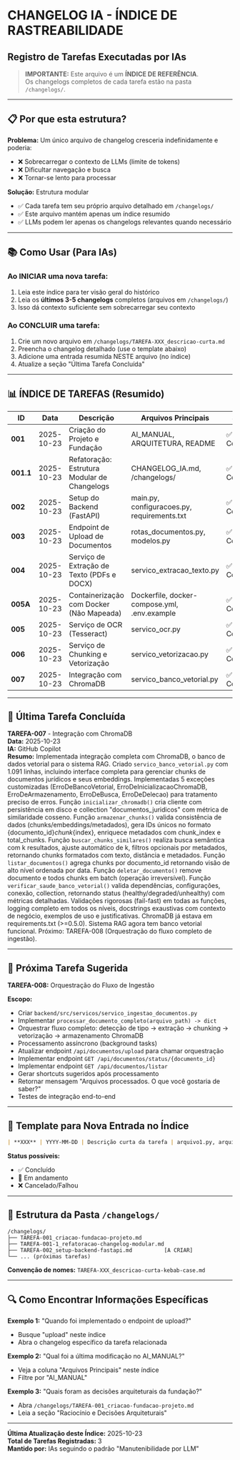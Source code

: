 # CHANGELOG IA - ÍNDICE DE RASTREABILIDADE
## Registro de Tarefas Executadas por IAs

> **IMPORTANTE:** Este arquivo é um **ÍNDICE DE REFERÊNCIA**.  
> Os changelogs completos de cada tarefa estão na pasta `/changelogs/`.

---

## 📋 Por que esta estrutura?

**Problema:** Um único arquivo de changelog cresceria indefinidamente e poderia:
- ❌ Sobrecarregar o contexto de LLMs (limite de tokens)
- ❌ Dificultar navegação e busca
- ❌ Tornar-se lento para processar

**Solução:** Estrutura modular
- ✅ Cada tarefa tem seu próprio arquivo detalhado em `/changelogs/`
- ✅ Este arquivo mantém apenas um índice resumido
- ✅ LLMs podem ler apenas os changelogs relevantes quando necessário

---

## 📚 Como Usar (Para IAs)

### Ao INICIAR uma nova tarefa:
1. Leia este índice para ter visão geral do histórico
2. Leia os **últimos 3-5 changelogs** completos (arquivos em `/changelogs/`)
3. Isso dá contexto suficiente sem sobrecarregar seu contexto

### Ao CONCLUIR uma tarefa:
1. Crie um novo arquivo em `/changelogs/TAREFA-XXX_descricao-curta.md`
2. Preencha o changelog detalhado (use o template abaixo)
3. Adicione uma entrada resumida NESTE arquivo (no índice)
4. Atualize a seção "Última Tarefa Concluída"

---

## 📊 ÍNDICE DE TAREFAS (Resumido)

| ID | Data | Descrição | Arquivos Principais | Status | Changelog |
|----|------|-----------|---------------------|--------|-----------|
| **001** | 2025-10-23 | Criação do Projeto e Fundação | AI_MANUAL, ARQUITETURA, README | ✅ Concluído | [📄 Ver detalhes](changelogs/TAREFA-001_criacao-fundacao-projeto.md) |
| **001.1** | 2025-10-23 | Refatoração: Estrutura Modular de Changelogs | CHANGELOG_IA.md, /changelogs/ | ✅ Concluído | [📄 Ver detalhes](changelogs/TAREFA-001-1_refatoracao-changelog-modular.md) |
| **002** | 2025-10-23 | Setup do Backend (FastAPI) | main.py, configuracoes.py, requirements.txt | ✅ Concluído | [📄 Ver detalhes](changelogs/TAREFA-002_setup-backend-fastapi.md) |
| **003** | 2025-10-23 | Endpoint de Upload de Documentos | rotas_documentos.py, modelos.py | ✅ Concluído | [📄 Ver detalhes](changelogs/TAREFA-003_endpoint-upload-documentos.md) |
| **004** | 2025-10-23 | Serviço de Extração de Texto (PDFs e DOCX) | servico_extracao_texto.py | ✅ Concluído | [📄 Ver detalhes](changelogs/TAREFA-004_servico-extracao-texto.md) |
| **005A** | 2025-10-23 | Containerização com Docker (Não Mapeada) | Dockerfile, docker-compose.yml, .env.example | ✅ Concluído | [📄 Ver detalhes](changelogs/TAREFA-005A_containerizacao-docker.md) |
| **005** | 2025-10-23 | Serviço de OCR (Tesseract) | servico_ocr.py | ✅ Concluído | [📄 Ver detalhes](changelogs/TAREFA-005_servico-ocr-tesseract.md) |
| **006** | 2025-10-23 | Serviço de Chunking e Vetorização | servico_vetorizacao.py | ✅ Concluído | [📄 Ver detalhes](changelogs/TAREFA-006_servico-chunking-vetorizacao.md) |
| **007** | 2025-10-23 | Integração com ChromaDB | servico_banco_vetorial.py | ✅ Concluído | [📄 Ver detalhes](changelogs/TAREFA-007_integracao-chromadb.md) |

---

## 🎯 Última Tarefa Concluída

**TAREFA-007** - Integração com ChromaDB  
**Data:** 2025-10-23  
**IA:** GitHub Copilot  
**Resumo:** Implementada integração completa com ChromaDB, o banco de dados vetorial para o sistema RAG. Criado `servico_banco_vetorial.py` com 1.091 linhas, incluindo interface completa para gerenciar chunks de documentos jurídicos e seus embeddings. Implementadas 5 exceções customizadas (ErroDeBancoVetorial, ErroDeInicializacaoChromaDB, ErroDeArmazenamento, ErroDeBusca, ErroDeDelecao) para tratamento preciso de erros. Função `inicializar_chromadb()` cria cliente com persistência em disco e collection "documentos_juridicos" com métrica de similaridade cosseno. Função `armazenar_chunks()` valida consistência de dados (chunks/embeddings/metadados), gera IDs únicos no formato {documento_id}_chunk_{index}, enriquece metadados com chunk_index e total_chunks. Função `buscar_chunks_similares()` realiza busca semântica com k resultados, ajuste automático de k, filtros opcionais por metadados, retornando chunks formatados com texto, distância e metadados. Função `listar_documentos()` agrega chunks por documento_id retornando visão de alto nível ordenada por data. Função `deletar_documento()` remove documento e todos chunks em batch (operação irreversível). Função `verificar_saude_banco_vetorial()` valida dependências, configurações, conexão, collection, retornando status (healthy/degraded/unhealthy) com métricas detalhadas. Validações rigorosas (fail-fast) em todas as funções, logging completo em todos os níveis, docstrings exaustivas com contexto de negócio, exemplos de uso e justificativas. ChromaDB já estava em requirements.txt (>=0.5.0). Sistema RAG agora tem banco vetorial funcional. Próximo: TAREFA-008 (Orquestração do fluxo completo de ingestão).

---

## 🚀 Próxima Tarefa Sugerida

**TAREFA-008:** Orquestração do Fluxo de Ingestão

**Escopo:**
- Criar `backend/src/servicos/servico_ingestao_documentos.py`
- Implementar `processar_documento_completo(arquivo_path) -> dict`
- Orquestrar fluxo completo: detecção de tipo → extração → chunking → vetorização → armazenamento ChromaDB
- Processamento assíncrono (background tasks)
- Atualizar endpoint `/api/documentos/upload` para chamar orquestração
- Implementar endpoint `GET /api/documentos/status/{documento_id}`
- Implementar endpoint `GET /api/documentos/listar`
- Gerar shortcuts sugeridos após processamento
- Retornar mensagem "Arquivos processados. O que você gostaria de saber?"
- Testes de integração end-to-end

---

## 📝 Template para Nova Entrada no Índice

```markdown
| **XXX** | YYYY-MM-DD | Descrição curta da tarefa | arquivo1.py, arquivo2.tsx | ✅/🚧/❌ | [📄 Ver detalhes](changelogs/TAREFA-XXX_descricao.md) |
```

**Status possíveis:**
- ✅ Concluído
- 🚧 Em andamento
- ❌ Cancelado/Falhou

---

## 📁 Estrutura da Pasta `/changelogs/`

```
/changelogs/
├── TAREFA-001_criacao-fundacao-projeto.md
├── TAREFA-001-1_refatoracao-changelog-modular.md
├── TAREFA-002_setup-backend-fastapi.md          [A CRIAR]
└── ... (próximas tarefas)
```

**Convenção de nomes:** `TAREFA-XXX_descricao-curta-kebab-case.md`

---

## 🔍 Como Encontrar Informações Específicas

**Exemplo 1:** "Quando foi implementado o endpoint de upload?"
- Busque "upload" neste índice
- Abra o changelog específico da tarefa relacionada

**Exemplo 2:** "Qual foi a última modificação no AI_MANUAL?"
- Veja a coluna "Arquivos Principais" neste índice
- Filtre por "AI_MANUAL"

**Exemplo 3:** "Quais foram as decisões arquiteturais da fundação?"
- Abra `/changelogs/TAREFA-001_criacao-fundacao-projeto.md`
- Leia a seção "Raciocínio e Decisões Arquiteturais"

---

**Última Atualização deste Índice:** 2025-10-23  
**Total de Tarefas Registradas:** 3  
**Mantido por:** IAs seguindo o padrão "Manutenibilidade por LLM"
